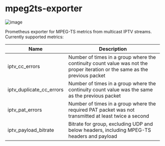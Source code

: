 # mpeg2ts-exporter
![image](https://github.com/wwijkander/mpeg2ts-exporter/assets/39839969/e7f3c9e9-75e7-49bb-ac03-f61271f2c394)

Prometheus exporter for MPEG-TS metrics from multicast IPTV streams. Currently supported metrics:

Name | Description
--- | ---
iptv_cc_errors | Number of times in a group where the continuity count value was not the proper iteration or the same as the previous packet
iptv_duplicate_cc_errors | Number of times in a group where the continuity count value was the same as the previous packet
iptv_pat_errors | Number of times in a group where the required PAT packet was not transmitted at least twice a second
iptv_payload_bitrate | Bitrate for group, excluding UDP and below headers, including MPEG-TS headers and payload
